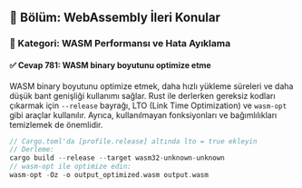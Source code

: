 ## 📘 Bölüm: WebAssembly İleri Konular  
### 🔹 Kategori: WASM Performansı ve Hata Ayıklama  
#### ✅ Cevap 781: WASM binary boyutunu optimize etme

WASM binary boyutunu optimize etmek, daha hızlı yükleme süreleri ve daha düşük bant genişliği kullanımı sağlar. Rust ile derlerken gereksiz kodları çıkarmak için `--release` bayrağı, LTO (Link Time Optimization) ve `wasm-opt` gibi araçlar kullanılır. Ayrıca, kullanılmayan fonksiyonları ve bağımlılıkları temizlemek de önemlidir.

```rust
// Cargo.toml'da [profile.release] altında lto = true ekleyin
// Derleme:
cargo build --release --target wasm32-unknown-unknown
// wasm-opt ile optimize edin:
wasm-opt -Oz -o output_optimized.wasm output.wasm
```
